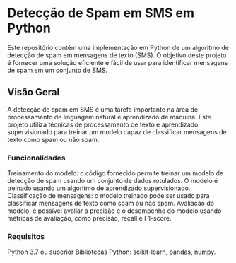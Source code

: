 # Detecção de Spam em SMS em Python
Este repositório contém uma implementação em Python de um algoritmo de detecção de spam em mensagens de texto (SMS). O objetivo deste projeto é fornecer uma solução eficiente e fácil de usar para identificar mensagens de spam em um conjunto de SMS.

## Visão Geral
A detecção de spam em SMS é uma tarefa importante na área de processamento de linguagem natural e aprendizado de máquina. Este projeto utiliza técnicas de processamento de texto e aprendizado supervisionado para treinar um modelo capaz de classificar mensagens de texto como spam ou não spam.

### Funcionalidades
Treinamento do modelo: o código fornecido permite treinar um modelo de detecção de spam usando um conjunto de dados rotulados. O modelo é treinado usando um algoritmo de aprendizado supervisionado.
Classificação de mensagens: o modelo treinado pode ser usado para classificar mensagens de texto como spam ou não spam.
Avaliação do modelo: é possível avaliar a precisão e o desempenho do modelo usando métricas de avaliação, como precisão, recall e F1-score.

### Requisitos
Python 3.7 ou superior
Bibliotecas Python: scikit-learn, pandas, numpy.
